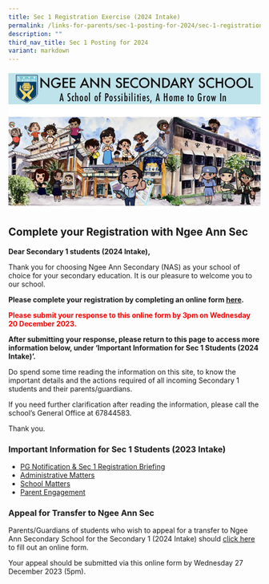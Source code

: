 ```yaml
---
title: Sec 1 Registration Exercise (2024 Intake)
permalink: /links-for-parents/sec-1-posting-for-2024/sec-1-registration-exercise-2024-intake/
description: ""
third_nav_title: Sec 1 Posting for 2024
variant: markdown
---
```

![](/images/Sec1RegA.jpg)

## Complete your Registration with Ngee Ann Sec

**Dear Secondary 1 students (2024 Intake),**

Thank you for choosing Ngee Ann Secondary (NAS) as your school of choice for your secondary education. It is our pleasure to welcome you to our school. 

**Please complete your registration by completing an online form [here](https://form.gov.sg/6554c5d94833110012f97115).**

<b style="color:red;">Please submit your response to this online form by 3pm on Wednesday 20 December 2023.</b>

**After submitting your response, please return to this page to access more information below, under ‘Important Information for Sec 1 Students (2024 Intake)’.**

Do spend some time reading the information on this site, to know the important details and the actions required of all incoming Secondary 1 students and their parents/guardians.

If you need further clarification after reading the information, please call the school’s General Office at 67844583. 

Thank you.

### Important Information for Sec 1 Students (2023 Intake)

* [PG Notification &amp; Sec 1 Registration Briefing](/links-for-parents/sec-1-posting-for-2024/pg-notifications-n-sec-1-registration-briefing)
* [Administrative Matters](/links-for-parents/sec-1-posting-for-2024/administrative-matters)
* [School Matters](/links-for-parents/sec-1-posting-for-2024/school-matters)
* [Parent Engagement](/links-for-parents/sec-1-posting-for-2024/parent-engagement)

### Appeal for Transfer to Ngee Ann Sec

Parents/Guardians of students who wish to appeal for a transfer to Ngee Ann Secondary School for the Secondary 1 (2024 Intake) should [click here](https://form.gov.sg/6578eeef869e0a001257cb19) to fill out an online form.

Your appeal should be submitted via this online form by Wednesday 27 December 2023 (5pm).